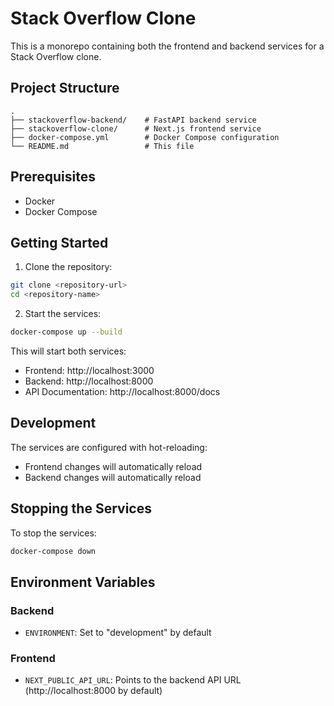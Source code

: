 # Stack Overflow Clone

This is a monorepo containing both the frontend and backend services for a Stack Overflow clone.

## Project Structure

```
.
├── stackoverflow-backend/    # FastAPI backend service
├── stackoverflow-clone/      # Next.js frontend service
├── docker-compose.yml        # Docker Compose configuration
└── README.md                 # This file
```

## Prerequisites

- Docker
- Docker Compose

## Getting Started

1. Clone the repository:
```bash
git clone <repository-url>
cd <repository-name>
```

2. Start the services:
```bash
docker-compose up --build
```

This will start both services:
- Frontend: http://localhost:3000
- Backend: http://localhost:8000
- API Documentation: http://localhost:8000/docs

## Development

The services are configured with hot-reloading:
- Frontend changes will automatically reload
- Backend changes will automatically reload

## Stopping the Services

To stop the services:
```bash
docker-compose down
```

## Environment Variables

### Backend
- `ENVIRONMENT`: Set to "development" by default

### Frontend
- `NEXT_PUBLIC_API_URL`: Points to the backend API URL (http://localhost:8000 by default) 